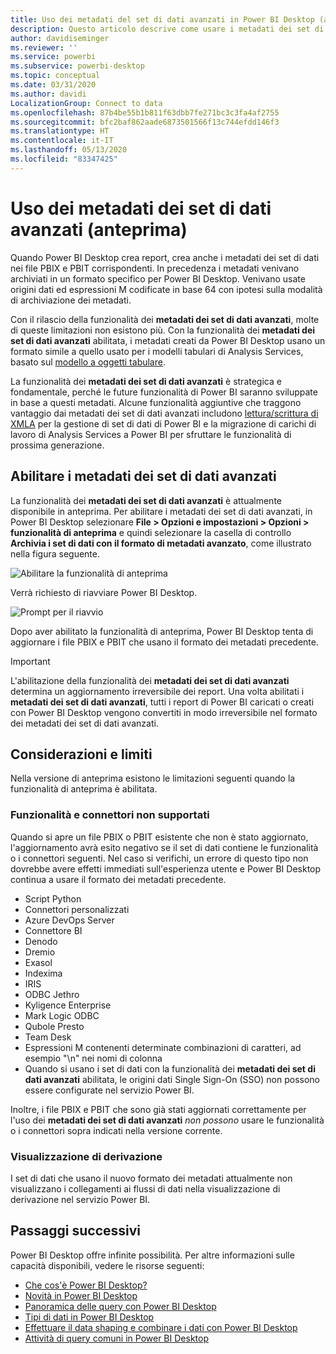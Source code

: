```yaml
---
title: Uso dei metadati del set di dati avanzati in Power BI Desktop (anteprima)
description: Questo articolo descrive come usare i metadati dei set di dati avanzati in Power BI.
author: davidiseminger
ms.reviewer: ''
ms.service: powerbi
ms.subservice: powerbi-desktop
ms.topic: conceptual
ms.date: 03/31/2020
ms.author: davidi
LocalizationGroup: Connect to data
ms.openlocfilehash: 87b4be55b1b811f63dbb7fe271bc3c3fa4af2755
ms.sourcegitcommit: bfc2baf862aade6873501566f13c744efdd146f3
ms.translationtype: HT
ms.contentlocale: it-IT
ms.lasthandoff: 05/13/2020
ms.locfileid: "83347425"
---
```

# <a name="using-enhanced-dataset-metadata-preview"></a>Uso dei metadati dei set di dati avanzati (anteprima)

Quando Power BI Desktop crea report, crea anche i metadati dei set di dati nei file PBIX e PBIT corrispondenti. In precedenza i metadati venivano archiviati in un formato specifico per Power BI Desktop. Venivano usate origini dati ed espressioni M codificate in base 64 con ipotesi sulla modalità di archiviazione dei metadati.

Con il rilascio della funzionalità dei **metadati dei set di dati avanzati**, molte di queste limitazioni non esistono più. Con la funzionalità dei **metadati dei set di dati avanzati** abilitata, i metadati creati da Power BI Desktop usano un formato simile a quello usato per i modelli tabulari di Analysis Services, basato sul [modello a oggetti tabulare](https://docs.microsoft.com/bi-reference/tom/introduction-to-the-tabular-object-model-tom-in-analysis-services-amo).


La funzionalità dei **metadati dei set di dati avanzati** è strategica e fondamentale, perché le future funzionalità di Power BI saranno sviluppate in base a questi metadati. Alcune funzionalità aggiuntive che traggono vantaggio dai metadati dei set di dati avanzati includono [lettura/scrittura di XMLA](https://docs.microsoft.com/power-platform-release-plan/2019wave2/business-intelligence/xmla-readwrite) per la gestione di set di dati di Power BI e la migrazione di carichi di lavoro di Analysis Services a Power BI per sfruttare le funzionalità di prossima generazione.



## <a name="enable-enhanced-dataset-metadata"></a>Abilitare i metadati dei set di dati avanzati

La funzionalità dei **metadati dei set di dati avanzati** è attualmente disponibile in anteprima. Per abilitare i metadati dei set di dati avanzati, in Power BI Desktop selezionare **File > Opzioni e impostazioni > Opzioni > funzionalità di anteprima** e quindi selezionare la casella di controllo **Archivia i set di dati con il formato di metadati avanzato**, come illustrato nella figura seguente. 

![Abilitare la funzionalità di anteprima](media/desktop-enhanced-dataset-metadata/enhanced-dataset-metadata-01.png)

Verrà richiesto di riavviare Power BI Desktop.

![Prompt per il riavvio](media/desktop-enhanced-dataset-metadata/enhanced-dataset-metadata-02.png)

Dopo aver abilitato la funzionalità di anteprima, Power BI Desktop tenta di aggiornare i file PBIX e PBIT che usano il formato dei metadati precedente. 

> [!IMPORTANT]
> L'abilitazione della funzionalità dei **metadati dei set di dati avanzati** determina un aggiornamento irreversibile dei report. Una volta abilitati i **metadati dei set di dati avanzati**, tutti i report di Power BI caricati o creati con Power BI Desktop vengono convertiti in modo irreversibile nel formato dei metadati dei set di dati avanzati.

## <a name="considerations-and-limitations"></a>Considerazioni e limiti

Nella versione di anteprima esistono le limitazioni seguenti quando la funzionalità di anteprima è abilitata.

### <a name="unsupported-features-and-connectors"></a>Funzionalità e connettori non supportati
Quando si apre un file PBIX o PBIT esistente che non è stato aggiornato, l'aggiornamento avrà esito negativo se il set di dati contiene le funzionalità o i connettori seguenti. Nel caso si verifichi, un errore di questo tipo non dovrebbe avere effetti immediati sull'esperienza utente e Power BI Desktop continua a usare il formato dei metadati precedente.

* Script Python
* Connettori personalizzati
* Azure DevOps Server
* Connettore BI
* Denodo
* Dremio
* Exasol
* Indexima
* IRIS
* ODBC Jethro
* Kyligence Enterprise
* Mark Logic ODBC
* Qubole Presto
* Team Desk
* Espressioni M contenenti determinate combinazioni di caratteri, ad esempio "\\n" nei nomi di colonna
* Quando si usano i set di dati con la funzionalità dei **metadati dei set di dati avanzati** abilitata, le origini dati Single Sign-On (SSO) non possono essere configurate nel servizio Power BI.

Inoltre, i file PBIX e PBIT che sono già stati aggiornati correttamente per l'uso dei **metadati dei set di dati avanzati** *non possono* usare le funzionalità o i connettori sopra indicati nella versione corrente.

### <a name="lineage-view"></a>Visualizzazione di derivazione
I set di dati che usano il nuovo formato dei metadati attualmente non visualizzano i collegamenti ai flussi di dati nella visualizzazione di derivazione nel servizio Power BI.

## <a name="next-steps"></a>Passaggi successivi

Power BI Desktop offre infinite possibilità. Per altre informazioni sulle capacità disponibili, vedere le risorse seguenti:

* [Che cos'è Power BI Desktop?](../fundamentals/desktop-what-is-desktop.md)
* [Novità in Power BI Desktop](../fundamentals/desktop-latest-update.md)
* [Panoramica delle query con Power BI Desktop](../transform-model/desktop-query-overview.md)
* [Tipi di dati in Power BI Desktop](desktop-data-types.md)
* [Effettuare il data shaping e combinare i dati con Power BI Desktop](desktop-shape-and-combine-data.md)
* [Attività di query comuni in Power BI Desktop](../transform-model/desktop-common-query-tasks.md)
